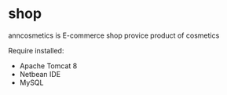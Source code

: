 # shop
anncosmetics is E-commerce shop provice product of cosmetics

Require installed:
  - Apache Tomcat 8
  - Netbean IDE
  - MySQL
  
  
